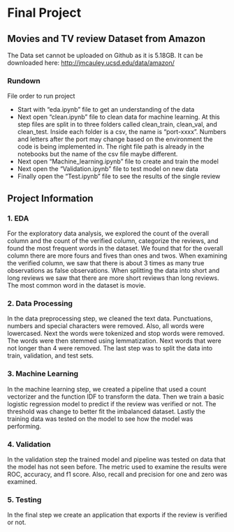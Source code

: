 # Final Project #

## Movies and TV review Dataset from Amazon ##

The Data set cannot be uploaded on Github as it is 5.18GB. 
It can be downloaded here: http://jmcauley.ucsd.edu/data/amazon/

### Rundown
File order to run project

- Start with “eda.ipynb” file to get an understanding of the data
- Next open “clean.ipynb” file to clean data for machine learning. At this step files are split in to three folders called clean_train, clean_val, and clean_test. Inside each folder is a csv, the name is “port-xxxx”. Numbers and letters after the port may change based on the environment the code is being implemented in.  The right file path is already in the notebooks but the name of the csv file maybe different. 
- Next open “Machine_learning.ipynb” file to create and train the model
- Next open the “Validation.ipynb” file to test model on new data
- Finally open the “Test.ipynb” file to see the results of the single review


## Project Information

### 1. EDA

For the exploratory data analysis, we explored the count of the overall column and the count of the verified column, categorize the reviews, and found the most frequent words in the dataset. We found that for the overall column there are more fours and fives than ones and twos. When examining the verified column, we saw that there is about 3 times as many true observations as false observations. When splitting the data into short and long reviews we saw that there are more short reviews than long reviews. The most common word in the dataset is movie. 

### 2. Data Processing

In the data preprocessing step, we cleaned the text data. Punctuations, numbers and special characters were removed. Also, all words were lowercased. Next the words were tokenized and stop words were removed. The words were then stemmed using lemmatization. Next words that were not longer than 4 were removed. The last step was to split the data into train, validation, and test sets.

### 3. Machine Learning

In the machine learning step, we created a pipeline that used a count vectorizer and the function IDF to transform the data. Then we train a basic logistic regression model to predict if the review was verified or not. The threshold was change to better fit the imbalanced dataset. Lastly the training data was tested on the model to see how the model was performing.

### 4. Validation

In the validation step the trained model and pipeline was tested on data that the model has not seen before. The metric used to examine the results were ROC, accuracy, and f1 score. Also, recall and precision for one and zero was examined.

### 5. Testing 

In the final step we create an application that exports if the review is verified or not.

